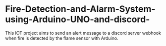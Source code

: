 # Fire-Detection-and-Alarm-System-using-Arduino-UNO-and-discord-
This IOT project aims to send an alert message to a discord server webhook when fire is detected by the flame sensor with Arduino. 
